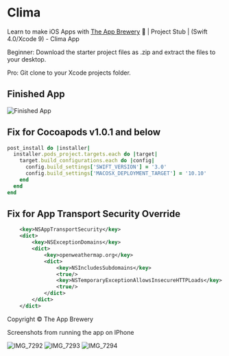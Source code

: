 # Clima
Learn to make iOS Apps with [The App Brewery](https://www.appbrewery.co) 📱 | Project Stub | (Swift 4.0/Xcode 9) - Clima App

Beginner: Download the starter project files as .zip and extract the files to your desktop.

Pro: Git clone to your Xcode projects folder.

## Finished App
![Finished App](https://github.com/londonappbrewery/Images/blob/master/Clima.gif)

## Fix for Cocoapods v1.0.1 and below

```ruby
post_install do |installer|
  installer.pods_project.targets.each do |target|
    target.build_configurations.each do |config|
      config.build_settings['SWIFT_VERSION'] = '3.0'
      config.build_settings['MACOSX_DEPLOYMENT_TARGET'] = '10.10'
    end
  end
end
```

## Fix for App Transport Security Override

```XML
	<key>NSAppTransportSecurity</key>
	<dict>
		<key>NSExceptionDomains</key>
		<dict>
			<key>openweathermap.org</key>
			<dict>
				<key>NSIncludesSubdomains</key>
				<true/>
				<key>NSTemporaryExceptionAllowsInsecureHTTPLoads</key>
				<true/>
			</dict>
		</dict>
	</dict>
```


Copyright © The App Brewery

Screenshots from running the app on IPhone 

![IMG_7292](https://user-images.githubusercontent.com/17294536/59944024-8dad0b00-9485-11e9-8d2b-de643ca3463c.PNG)
![IMG_7293](https://user-images.githubusercontent.com/17294536/59944023-8dad0b00-9485-11e9-8d16-aa10db0a852e.PNG)
![IMG_7294](https://user-images.githubusercontent.com/17294536/59944022-8dad0b00-9485-11e9-8035-f0aa0e356a49.PNG)


